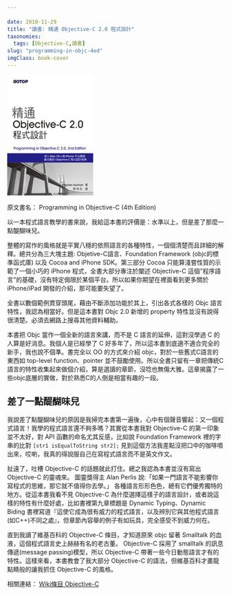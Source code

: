 ```yaml
---

date: 2010-11-29
title: "讀書: 精通 Objective-C 2.0 程式設計"
taxonomies:
  tags: [Objective-C,讀書]
slug: "programming-in-objc-4ed"
imgClass: book-cover
---
```

![](/img/book/objc2.jpg#book)

原文書名： Programming in Objective-C (4th Edition)

以一本程式語言教學的書來說，我給這本書的評價是：水準以上，但是差了那麼一點醍醐味兒。

整體的寫作的風格就是平實八穩的依照語言的各種特性，一個個清楚而且詳細的解釋。總共分為三大塊主題: Objetive-C語言、Foundation Framework (objc的標準函式庫) 以及 Cocoa and iPhone SDK。第三部分 Cocoa 只能算淺嘗性質的示範了一個小巧的 iPhone 程式，全書大部分專注於闡述 Objective-C 這個"程序語言"的基礎，沒有特定侷限於某個平台。所以如果你期望在裡面看到更多關於 iPhone/iPad 開發的介紹，那可能要失望了。

全書以數個範例貫穿頭尾，藉由不斷添加功能於其上，引出各式各樣的 Objc 語言特性，我認為相當好。但是這本書對 Objc 2.0 新增的 property 特性並沒有說得很清楚。必須去網路上搜尋其他資料輔助。

本書把 Objc 當作一個全新的語言來講，而不是 C 語言的延伸，這對沒學過 C 的人算是好消息。我個人是已經學了  C 好多年了，所以這本書到底適不適合完全的新手，我也說不個準。書完全以 OO 的方式來介紹 objc，對於一些舊式C語言的東西如 top-level function、pointer 並不鼓勵使用。所以全書只留有一章把傳統C語言的特性收集起來做個介紹，算是選讀的章節，沒唸也無傷大雅。這章揭露了一些objc底層的實做，對於熟悉C的人倒是相當有趣的一段。

## 差了一點醍醐味兒

我說差了點醍醐味兒的原因是我掃完本書第一遍後，心中有個聲音響起：又一個程式語言！我學的程式語言還不夠多嗎？其實從本書我對 Objective-C 的第一印象並不太好，對 API 函數的命名尤其反感，比如說 Foundation Framework 裡的字串的比對 `[str1 isEqualToString str2];` 見到這個方法我差點沒把口中的咖啡噴出來，哎喲，我真的得說服自己在寫程式語言而不是英文作文。

扯遠了，吐槽 Objective-C 的話題就此打住。總之我認為本書並沒有寫出 Objective-C 的靈魂來。 圖靈獎得主 Alan Perlis 說:「如果一門語言不能影響你寫程式的思維，那它就不值得你去學。」 各種語言形形色色，總有它們優秀獨特的地方。從這本書我看不見 Objective-C 為什麼選擇這樣子的語言設計，或者說這樣的特性有什麼好處，比如書裡第九章標題是 Dynamic Typing、Dynamic Biding 書裡寫道『這使它成為很有威力的程式語言，以及辨別它與其他程式語言(如C++)不同之處』，但章節內容舉的例子有如玩具，完全感受不到威力何在。

直到我讀了維基百科的 Objective-C 條目，才知道原來 objc 留著 Smalltalk 的血液，這個程式語言史上赫赫有名的老古董。 Objective-C 採用了 smalltalk 的訊息傳遞(message passing)模型，所以 Objective-C 帶著一些今日動態語言才有的特性。這樣來看，本書教會了我大部分 Objective-C 的語法，但維基百科才畫龍點睛般的讓我抓住 Objective-C 的風格。

相關連結： [Wiki條目 Objective-C](http://zh.wikipedia.org/zh-tw/Objective-C)
